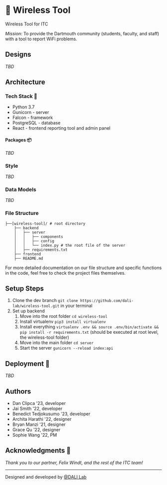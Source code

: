 # 📡 Wireless Tool

Wireless Tool for ITC

*Mission*: To provide the Dartmouth community (students, faculty, and staff) with a tool to report WiFi problems.

## Designs
*TBD*

## Architecture
### Tech Stack 🥞
- Python 3.7
- Gunicorn - server
- Falcon - framework
- PostgreSQL - database
- React - frontend reporting tool and admin panel

#### Packages 📦
*TBD*

### Style
*TBD*

### Data Models
*TBD*

### File Structure

```
├──[wireless-tool]/ # root directory
    ├── backend
    │   ├── server
    │   │   ├── components
    │   │   ├── config
    │   │   └── index.py # the root file of the server
    │   ├── requirements.txt
    ├── frontend
    ├── README.md
```

For more detailed documentation on our file structure and specific functions in the code, feel free to check the project files themselves.

## Setup Steps 
1. Clone the dev branch `git clone https://github.com/dali-lab/wireless-tool.git` in your terminal
2. Set up backend
    1. Move into the root folder `cd wireless-tool`
    2. Install virtualenv `pip3 install virtualenv`
    3. Install everything `virtualenv .env && source .env/bin/activate && pip install -r requirements.txt` (should be executed at root level, the wireless-tool folder)
    4. Move into the main folder `cd server`
    5. Start the server `gunicorn --reload index:api`

## Deployment 🚀
*TBD*

## Authors
* Dan Clipca '23, developer
* Jai Smith '22, developer
* Benedict Tedjokusumo '23, developer
* Archita Harathi '22, designer
* Bryan Manzi '21, designer
* Grace Qu '22, designer
* Sophie Wang '22, PM

## Acknowledgments 🤝
*Thank you to our partner, Felix Windt, and the rest of the ITC team!*

---
Designed and developed by [@DALI Lab](https://github.com/dali-lab)

